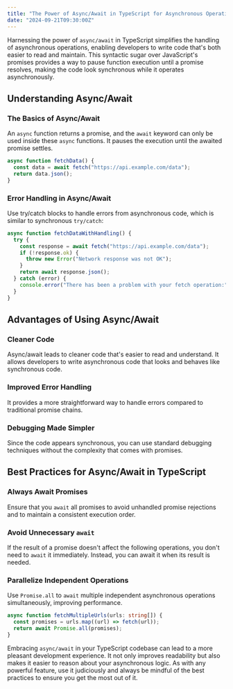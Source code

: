 ```yaml
---
title: "The Power of Async/Await in TypeScript for Asynchronous Operations"
date: "2024-09-21T09:30:00Z"
---
```


Harnessing the power of `async/await` in TypeScript simplifies the handling of asynchronous operations, enabling developers to write code that's both easier to read and maintain. This syntactic sugar over JavaScript's promises provides a way to pause function execution until a promise resolves, making the code look synchronous while it operates asynchronously.

## Understanding Async/Await

### The Basics of Async/Await

An `async` function returns a promise, and the `await` keyword can only be used inside these `async` functions. It pauses the execution until the awaited promise settles.

```typescript
async function fetchData() {
  const data = await fetch("https://api.example.com/data");
  return data.json();
}
```

### Error Handling in Async/Await

Use try/catch blocks to handle errors from asynchronous code, which is similar to synchronous `try/catch`:

```typescript
async function fetchDataWithHandling() {
  try {
    const response = await fetch("https://api.example.com/data");
    if (!response.ok) {
      throw new Error("Network response was not OK");
    }
    return await response.json();
  } catch (error) {
    console.error("There has been a problem with your fetch operation:", error);
  }
}
```

## Advantages of Using Async/Await

### Cleaner Code

Async/await leads to cleaner code that's easier to read and understand. It allows developers to write asynchronous code that looks and behaves like synchronous code.

### Improved Error Handling

It provides a more straightforward way to handle errors compared to traditional promise chains.

### Debugging Made Simpler

Since the code appears synchronous, you can use standard debugging techniques without the complexity that comes with promises.

## Best Practices for Async/Await in TypeScript

### Always Await Promises

Ensure that you `await` all promises to avoid unhandled promise rejections and to maintain a consistent execution order.

### Avoid Unnecessary `await`

If the result of a promise doesn't affect the following operations, you don't need to `await` it immediately. Instead, you can await it when its result is needed.

### Parallelize Independent Operations

Use `Promise.all` to `await` multiple independent asynchronous operations simultaneously, improving performance.

```typescript
async function fetchMultipleUrls(urls: string[]) {
  const promises = urls.map((url) => fetch(url));
  return await Promise.all(promises);
}
```

Embracing `async/await` in your TypeScript codebase can lead to a more pleasant development experience. It not only improves readability but also makes it easier to reason about your asynchronous logic. As with any powerful feature, use it judiciously and always be mindful of the best practices to ensure you get the most out of it.
